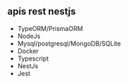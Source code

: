 ## apis rest nestjs

 - TypeORM/PrismaORM
 - NodeJs
 - Mysql/postgresql/MongoDB/SQLite
 - Docker
 - Typescript
 - NestJs
 - Jest
